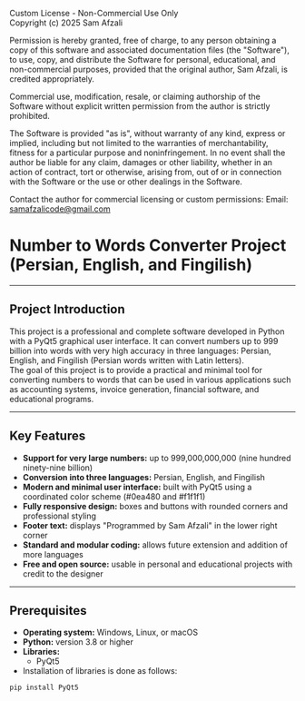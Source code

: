 Custom License - Non-Commercial Use Only  
Copyright (c) 2025 Sam Afzali

Permission is hereby granted, free of charge, to any person obtaining a copy of this software and associated documentation files (the "Software"), to use, copy, and distribute the Software for personal, educational, and non-commercial purposes, provided that the original author, Sam Afzali, is credited appropriately.

Commercial use, modification, resale, or claiming authorship of the Software without explicit written permission from the author is strictly prohibited.

The Software is provided "as is", without warranty of any kind, express or implied, including but not limited to the warranties of merchantability, fitness for a particular purpose and noninfringement. In no event shall the author be liable for any claim, damages or other liability, whether in an action of contract, tort or otherwise, arising from, out of or in connection with the Software or the use or other dealings in the Software.

Contact the author for commercial licensing or custom permissions:
Email: samafzalicode@gmail.com


# Number to Words Converter Project (Persian, English, and Fingilish)

---

## Project Introduction
This project is a professional and complete software developed in Python with a PyQt5 graphical user interface. It can convert numbers up to 999 billion into words with very high accuracy in three languages: Persian, English, and Fingilish (Persian words written with Latin letters).  
The goal of this project is to provide a practical and minimal tool for converting numbers to words that can be used in various applications such as accounting systems, invoice generation, financial software, and educational programs.

---

## Key Features
- **Support for very large numbers:** up to 999,000,000,000 (nine hundred ninety-nine billion)  
- **Conversion into three languages:** Persian, English, and Fingilish  
- **Modern and minimal user interface:** built with PyQt5 using a coordinated color scheme (#0ea480 and #f1f1f1)  
- **Fully responsive design:** boxes and buttons with rounded corners and professional styling  
- **Footer text:** displays "Programmed by Sam Afzali" in the lower right corner  
- **Standard and modular coding:** allows future extension and addition of more languages  
- **Free and open source:** usable in personal and educational projects with credit to the designer  

---

## Prerequisites
- **Operating system:** Windows, Linux, or macOS  
- **Python:** version 3.8 or higher  
- **Libraries:**  
  - PyQt5  
- Installation of libraries is done as follows:
```bash
pip install PyQt5
